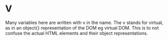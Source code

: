 # V

Many variables here are written with v in the name. The v stands for virtual, as in an object{} representation of the DOM eg virtual DOM.
This is to not confuse the actual HTML elements and their object representations.